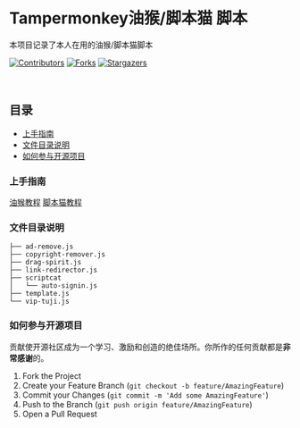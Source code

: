 

# Tampermonkey油猴/脚本猫 脚本

本项目记录了本人在用的油猴/脚本猫脚本

<!-- PROJECT SHIELDS -->

[![Contributors][contributors-shield]][contributors-url]
[![Forks][forks-shield]][forks-url]
[![Stargazers][stars-shield]][stars-url]

<br />


 
## 目录

- [上手指南](#上手指南)
- [文件目录说明](#文件目录说明)
- [如何参与开源项目](#如何参与开源项目)

### 上手指南

[油猴教程](https://greasyfork.org/zh-CN)
[脚本猫教程](https://docs.scriptcat.org/docs/use/)


### 文件目录说明

```
├── ad-remove.js
├── copyright-remover.js
├── drag-spirit.js
├── link-redirector.js
├── scriptcat
│   └── auto-signin.js
├── template.js
└── vip-tuji.js

```



### 如何参与开源项目

贡献使开源社区成为一个学习、激励和创造的绝佳场所。你所作的任何贡献都是**非常感谢**的。


1. Fork the Project
2. Create your Feature Branch (`git checkout -b feature/AmazingFeature`)
3. Commit your Changes (`git commit -m 'Add some AmazingFeature'`)
4. Push to the Branch (`git push origin feature/AmazingFeature`)
5. Open a Pull Request


<!-- links -->
[your-project-path]:shaojintian/Best_README_template
[contributors-shield]: https://img.shields.io/github/contributors/jin-lin0/tampermonkey-demo.svg?style=flat-square
[contributors-url]: https://github.com/jin-lin0/tampermonkey-demo/graphs/contributors
[forks-shield]: https://img.shields.io/github/forks/jin-lin0/tampermonkey-demo.svg?style=flat-square
[forks-url]: https://github.com/jin-lin0/tampermonkey-demo/network/members
[stars-shield]: https://img.shields.io/github/stars/jin-lin0/tampermonkey-demo.svg?style=flat-square
[stars-url]: https://github.com/jin-lin0/tampermonkey-demo/stargazers



